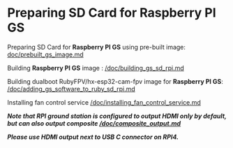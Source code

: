 # Preparing SD Card for Raspberry PI GS

Preparing SD Card for **Raspberry PI GS** using pre-built image: [doc/prebuilt_gs_image.md](/doc/prebuilt_gs_image.md)

Building **Raspberry PI GS** image : [/doc/building_gs_sd_rpi.md](/doc/building_gs_sd_rpi.md)

Building dualboot RubyFPV/hx-esp32-cam-fpv image for **Raspberry PI GS**: [/doc/adding_gs_software_to_ruby_sd_rpi.md ](/doc/adding_gs_software_to_ruby_sd_rpi.md )

Installing fan control service [/doc/installing_fan_control_service.md  ](/doc/installing_fan_control_service.md  ) 

***Note that RPI ground station is configured to output HDMI only by default, but can also output composite [/doc/composite_output.md](/doc/composite_output.md)***

***Please use HDMI output next to USB C connector on RPI4.***
